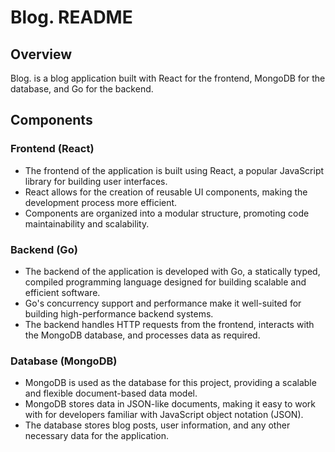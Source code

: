 # Blog. README

## Overview
Blog. is a blog application built with React for the frontend, MongoDB for the database, and Go for the backend.

## Components
### Frontend (React)
- The frontend of the application is built using React, a popular JavaScript library for building user interfaces.
- React allows for the creation of reusable UI components, making the development process more efficient.
- Components are organized into a modular structure, promoting code maintainability and scalability.

### Backend (Go)
- The backend of the application is developed with Go, a statically typed, compiled programming language designed for building scalable and efficient software.
- Go's concurrency support and performance make it well-suited for building high-performance backend systems.
- The backend handles HTTP requests from the frontend, interacts with the MongoDB database, and processes data as required.

### Database (MongoDB)
- MongoDB is used as the database for this project, providing a scalable and flexible document-based data model.
- MongoDB stores data in JSON-like documents, making it easy to work with for developers familiar with JavaScript object notation (JSON).
- The database stores blog posts, user information, and any other necessary data for the application.
